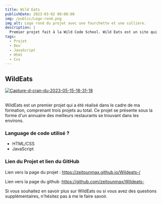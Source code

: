 ```yaml
---
title: Wild Eats
publishDate: 2023-03-02 00:00:00
img: /public/Logo-rond.png
img_alt: Logo rond du projet avec une fourchette et une cullière.
description: |
  Premier projet fait à la Wild Code School. Wild Eats est un site qui permets de choisir le restaurant qui vous plait au alentour du campus
tags:
  - Projet
  - Dev
  - JavaScript
  - Html
  - Css
---
```


## WildEats

<a href="https://ibb.co/Pg2GMSZ"><img src="https://i.ibb.co/tD0pzdM/Capture-d-cran-du-2023-05-15-18-31-18.png" alt="Capture-d-cran-du-2023-05-15-18-31-18" border="0"></a><br /><a target='_blank' href='https://fr.imgbb.com/'></a><br />

WildEats est un premier projet qui a été réalisé dans le cadre de ma formation, comprenant trois projets au total. Ce projet se présente sous la forme d'un annuaire des meilleurs restaurants se trouvant dans les environs.

### Language de code utilisé ?

- HTML/CSS
- JavaScript

### Lien du Projet et lien du GitHub

Lien vers la page du projet : <https://zeitounmax.github.io/Wildeats-/>

Lien vers la page du github :<https://github.com/zeitounmax/Wildeats->

Si vous souhaitez en savoir plus sur WildEats ou si vous avez des questions supplémentaires, n'hésitez pas à me le faire savoir.
